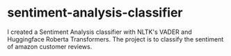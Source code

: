 # sentiment-analysis-classifier
I created a Sentiment Analysis classifier with NLTK's VADER and Huggingface Roberta Transformers. The project is to classify the sentiment of amazon customer reviews.
